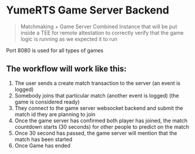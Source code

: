 # YumeRTS Game Server Backend

> Matchmaking + Game Server Combined Instance that will be put inside a TEE for remote attestation to correctly verify that the game logic is running as we expected it to run

Port 8080 is used for all types of games

## The workflow will work like this:

1. The user sends a create match transaction to the server (an event is logged)
2. Somebody joins that particular match (another event is logged) (the game is considered ready)
3. They connect to the game server websocket backend and submit the match id they are planning to join
4. Once the game server has confirmed both player has joined, the match countdown starts (30 seconds) for other people to predict on the match
5. Once 30 second has passed, the game server will mention that the match has been started
6. Once Game has ended